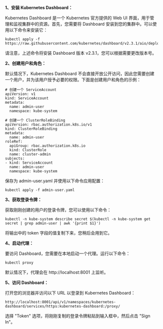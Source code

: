 **1、安装 Kubernetes Dashboard：**

Kubernetes Dashboard 是一个 Kubernetes 官方提供的 Web UI 界面，用于管理和监视集群中的资源。首先，您需要将 Dashboard 安装到您的集群中。可以使用以下命令来安装它：
```
kubectl apply -f https://raw.githubusercontent.com/kubernetes/dashboard/v2.3.1/aio/deploy/recommended.yaml
```
请注意，上述命令将安装 Dashboard 版本 v2.3.1，您可以根据需要更改版本号。

**2、创建用户和角色：**

默认情况下，Kubernetes Dashboard 不会直接开放公开访问，因此您需要创建一个用户，并为该用户授予必要的权限。下面是创建用户和角色的示例：
```
# 创建一个 ServiceAccount
apiVersion: v1
kind: ServiceAccount
metadata:
  name: admin-user
  namespace: kube-system

# 创建一个 ClusterRoleBinding
apiVersion: rbac.authorization.k8s.io/v1
kind: ClusterRoleBinding
metadata:
  name: admin-user
roleRef:
  apiGroup: rbac.authorization.k8s.io
  kind: ClusterRole
  name: cluster-admin
subjects:
- kind: ServiceAccount
  name: admin-user
  namespace: kube-system
```
保存为 admin-user.yaml 并使用以下命令应用配置：
```
kubectl apply -f admin-user.yaml
```

**3、获取登录令牌：**

获取刚刚创建的用户的登录令牌，您可以使用以下命令：
```
kubectl -n kube-system describe secret $(kubectl -n kube-system get secret | grep admin-user | awk '{print $1}')
```
将输出中的 token 字段的值复制下来，您稍后会用到它。

**4、启动代理：**

要访问 Dashboard，您需要在本地启动一个代理。运行以下命令：
```
kubectl proxy
```
默认情况下，代理会在 http://localhost:8001 上监听。

**5、访问 Dashboard：**

打开您的浏览器并访问以下 URL 以登录到 Kubernetes Dashboard：
```
http://localhost:8001/api/v1/namespaces/kubernetes-dashboard/services/https:kubernetes-dashboard:/proxy/
```
选择 "Token" 选项，将刚刚复制的登录令牌粘贴到输入框中，然后点击 "Sign In"。